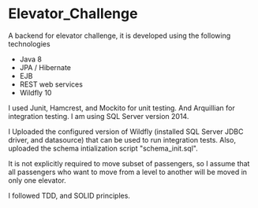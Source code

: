 # Elevator_Challenge

A backend for elevator challenge, it is developed using the following technologies

- Java 8
- JPA / Hibernate
- EJB
- REST web services
- Wildfly 10
 
I used Junit, Hamcrest, and Mockito for unit testing. And Arquillian for integration testing.
I am using SQL Server version 2014.

I Uploaded the configured version of Wildfly (installed SQL Server JDBC driver, and datasource) that can be used to run integration tests. Also, uploaded the schema intialization script "schema_init.sql".

It is not explicitly required to move subset of passengers, so I assume that all passengers who want to move from a level to another will be moved in only one elevator.

I followed TDD, and SOLID principles.



